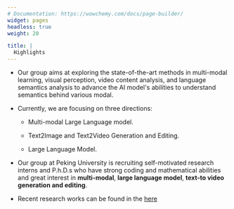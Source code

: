 ```yaml
---
# Documentation: https://wowchemy.com/docs/page-builder/
widget: pages
headless: true
weight: 20

title: | 
  Highlights
---
```


- Our group aims at exploring the state-of-the-art methods in multi-modal learning, visual perception, video content analysis, and language semantics analysis to advance the AI model's abilities to understand semantics behind various modal.

- Currently, we are focusing on three directions:

  - Multi-modal Large Language model.

  - Text2Image and Text2Video Generation and Editing. 

  - Large Language Model.
	

- Our group at Peking University is recruiting self-motivated research interns and P.h.D.s who have strong coding and mathematical abilities and great interest in **multi-modal**, **large language model**, **text-to video generation and editing**.

- Recent research works can be found in the [here](publication/)
